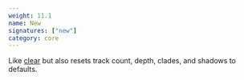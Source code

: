 ```yaml
---
weight: 11.1
name: New
signatures: ["new"]
category: core
---
```

Like [clear](#core-command-clear) but also resets track count, depth, clades, and shadows to defaults.
